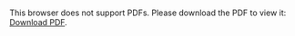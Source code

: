 <object data="http://yoursite.com/the.pdf" type="application/pdf" width="700px" height="700px">
    <embed src="https://github.com/rahulchhabra177/Texi-Domain-Problem/blob/master/Report.pdf">
        <p>This browser does not support PDFs. Please download the PDF to view it: <a href="https://github.com/rahulchhabra177/Texi-Domain-Problem/blob/master/Report.pdf">Download PDF</a>.</p>
    </embed>
</object>
